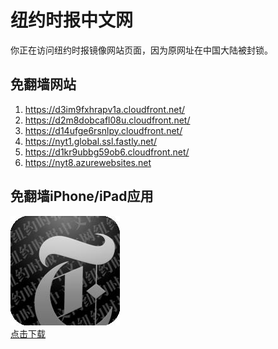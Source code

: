 <h1>纽约时报中文网</h1>
<p>你正在访问纽约时报镜像网站页面，因为原网址在中国大陆被封锁。</p>
<h2>免翻墙网站</h2>
<ol>
<li><a href="https://d3im9fxhrapv1a.cloudfront.net/" target="1">https://d3im9fxhrapv1a.cloudfront.net/</a></li>
<li><a href="https://d2m8dobcafl08u.cloudfront.net/" target="2">https://d2m8dobcafl08u.cloudfront.net/</a></li>
<li><a href="https://d14ufge6rsnlpy.cloudfront.net/" target="3">https://d14ufge6rsnlpy.cloudfront.net/</a></li>
<li><a href="https://nyt1.global.ssl.fastly.net/" target="4">https://nyt1.global.ssl.fastly.net/</a></li>
<li><a href="https://d1kr9ubbg59ob6.cloudfront.net/" target="5">https://d1kr9ubbg59ob6.cloudfront.net/</a></li>
<li><a href="https://nyt8.azurewebsites.net" target="6">https://nyt8.azurewebsites.net</a></li>
</ol>
<h2>免翻墙iPhone/iPad应用</h2>
<p>
	<a href="https://itunes.apple.com/cn/app/niu-yue-shi-bao-zhong-wen-wang/id807498298?mt=8">
		<img src="icon175x175.jpeg" />
		<br/>点击下载
	</a>
</p>